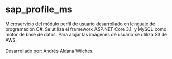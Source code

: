# sap_profile_ms
Microservicio del módulo perfil de usuario desarrollado en lenguaje de programación C#. Se utiliza el framework ASP.NET Core 3.1. y MySQL como motor de base de datos. Para alojar las imágenes de usuario se utiliza S3 de AWS.
<br/>
<br/>
Desarrollado por: Andrés Aldana Wilches.
